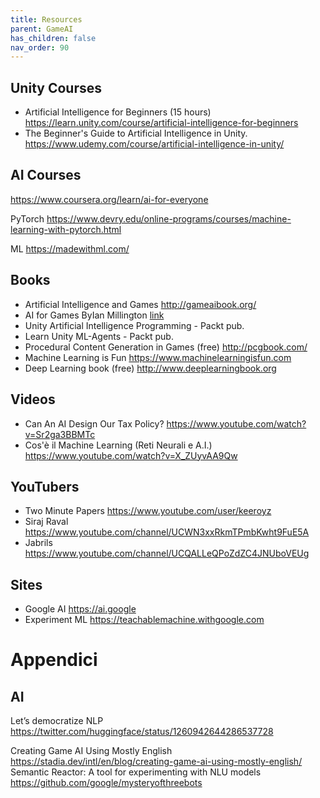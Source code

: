 ```yaml
---
title: Resources
parent: GameAI
has_children: false
nav_order: 90
---
```


## Unity Courses
- Artificial Intelligence for Beginners (15 hours)
<https://learn.unity.com/course/artificial-intelligence-for-beginners>
- The Beginner's Guide to Artificial Intelligence in Unity. 
  <https://www.udemy.com/course/artificial-intelligence-in-unity/>

## AI Courses
<https://www.coursera.org/learn/ai-for-everyone>

PyTorch
<https://www.devry.edu/online-programs/courses/machine-learning-with-pytorch.html>

ML
<https://madewithml.com/>

## Books
- Artificial Intelligence and Games <http://gameaibook.org/>
- AI for Games ByIan Millington [link](https://www.taylorfrancis.com/books/mono/10.1201/9781351053303/ai-games-ian-millington)
- Unity Artificial Intelligence Programming - Packt pub.
- Learn Unity ML-Agents - Packt pub.
- Procedural Content Generation in Games (free) <http://pcgbook.com/>
- Machine Learning is Fun <https://www.machinelearningisfun.com>
- Deep Learning book (free) <http://www.deeplearningbook.org>

## Videos
- Can An AI Design Our Tax Policy?
<https://www.youtube.com/watch?v=Sr2ga3BBMTc>
- Cos'è il Machine Learning (Reti Neurali e A.I.) <https://www.youtube.com/watch?v=X_ZUyvAA9Qw>

## YouTubers
- Two Minute Papers <https://www.youtube.com/user/keeroyz>
- Siraj Raval <https://www.youtube.com/channel/UCWN3xxRkmTPmbKwht9FuE5A>
- Jabrils <https://www.youtube.com/channel/UCQALLeQPoZdZC4JNUboVEUg>

## Sites
- Google AI <https://ai.google>
- Experiment ML <https://teachablemachine.withgoogle.com>

# Appendici
## AI
Let’s democratize NLP
<https://twitter.com/huggingface/status/1260942644286537728>

Creating Game AI Using Mostly English
<https://stadia.dev/intl/en/blog/creating-game-ai-using-mostly-english/>
Semantic Reactor: A tool for experimenting with NLU models
<https://github.com/google/mysteryofthreebots>

